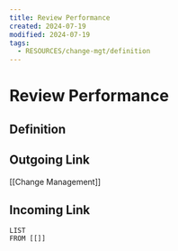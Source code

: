 ```yaml
---
title: Review Performance
created: 2024-07-19
modified: 2024-07-19
tags:
  - RESOURCES/change-mgt/definition
---
```

# Review Performance
## Definition

## Outgoing Link
[[Change Management]]
## Incoming Link
```dataview
LIST
FROM [[]]
```
